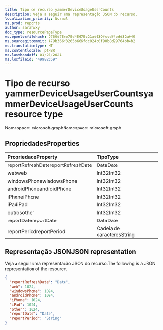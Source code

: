```yaml
---
title: Tipo de recurso yammerDeviceUsageUserCounts
description: Veja a seguir uma representação JSON do recurso.
localization_priority: Normal
ms.prod: reports
author: sarahwxy
doc_type: resourcePageType
ms.openlocfilehash: 9780d75ee75d45675c21ad639fccdf4edd32a949
ms.sourcegitcommit: 479b366f3265b666fdc024b0f90b8d29764bb4b2
ms.translationtype: MT
ms.contentlocale: pt-BR
ms.lasthandoff: 01/26/2021
ms.locfileid: "49982359"
---
```

# <a name="yammerdeviceusageusercounts-resource-type"></a><span data-ttu-id="75129-103">Tipo de recurso yammerDeviceUsageUserCounts</span><span class="sxs-lookup"><span data-stu-id="75129-103">yammerDeviceUsageUserCounts resource type</span></span>

<span data-ttu-id="75129-104">Namespace: microsoft.graph</span><span class="sxs-lookup"><span data-stu-id="75129-104">Namespace: microsoft.graph</span></span>

## <a name="properties"></a><span data-ttu-id="75129-105">Propriedades</span><span class="sxs-lookup"><span data-stu-id="75129-105">Properties</span></span>

| <span data-ttu-id="75129-106">Propriedade</span><span class="sxs-lookup"><span data-stu-id="75129-106">Property</span></span>          | <span data-ttu-id="75129-107">Tipo</span><span class="sxs-lookup"><span data-stu-id="75129-107">Type</span></span>   |
| :---------------- | :----- |
| <span data-ttu-id="75129-108">reportRefreshDate</span><span class="sxs-lookup"><span data-stu-id="75129-108">reportRefreshDate</span></span> | <span data-ttu-id="75129-109">Data</span><span class="sxs-lookup"><span data-stu-id="75129-109">Date</span></span>   |
| <span data-ttu-id="75129-110">web</span><span class="sxs-lookup"><span data-stu-id="75129-110">web</span></span>               | <span data-ttu-id="75129-111">Int32</span><span class="sxs-lookup"><span data-stu-id="75129-111">Int32</span></span>  |
| <span data-ttu-id="75129-112">windowsPhone</span><span class="sxs-lookup"><span data-stu-id="75129-112">windowsPhone</span></span>      | <span data-ttu-id="75129-113">Int32</span><span class="sxs-lookup"><span data-stu-id="75129-113">Int32</span></span>  |
| <span data-ttu-id="75129-114">androidPhone</span><span class="sxs-lookup"><span data-stu-id="75129-114">androidPhone</span></span>      | <span data-ttu-id="75129-115">Int32</span><span class="sxs-lookup"><span data-stu-id="75129-115">Int32</span></span>  |
| <span data-ttu-id="75129-116">iPhone</span><span class="sxs-lookup"><span data-stu-id="75129-116">iPhone</span></span>            | <span data-ttu-id="75129-117">Int32</span><span class="sxs-lookup"><span data-stu-id="75129-117">Int32</span></span>  |
| <span data-ttu-id="75129-118">iPad</span><span class="sxs-lookup"><span data-stu-id="75129-118">iPad</span></span>              | <span data-ttu-id="75129-119">Int32</span><span class="sxs-lookup"><span data-stu-id="75129-119">Int32</span></span>  |
| <span data-ttu-id="75129-120">outros</span><span class="sxs-lookup"><span data-stu-id="75129-120">other</span></span>             | <span data-ttu-id="75129-121">Int32</span><span class="sxs-lookup"><span data-stu-id="75129-121">Int32</span></span>  |
| <span data-ttu-id="75129-122">reportDate</span><span class="sxs-lookup"><span data-stu-id="75129-122">reportDate</span></span>        | <span data-ttu-id="75129-123">Data</span><span class="sxs-lookup"><span data-stu-id="75129-123">Date</span></span>   |
| <span data-ttu-id="75129-124">reportPeriod</span><span class="sxs-lookup"><span data-stu-id="75129-124">reportPeriod</span></span>      | <span data-ttu-id="75129-125">Cadeia de caracteres</span><span class="sxs-lookup"><span data-stu-id="75129-125">String</span></span> |

## <a name="json-representation"></a><span data-ttu-id="75129-126">Representação JSON</span><span class="sxs-lookup"><span data-stu-id="75129-126">JSON representation</span></span>

<span data-ttu-id="75129-127">Veja a seguir uma representação JSON do recurso.</span><span class="sxs-lookup"><span data-stu-id="75129-127">The following is a JSON representation of the resource.</span></span>

<!-- {
  "blockType": "resource",
  "@odata.type": "microsoft.graph.yammerDeviceUsageUserCounts"
} -->

```json
{
  "reportRefreshDate": "Date", 
  "web": 1024, 
  "windowsPhone": 1024, 
  "androidPhone": 1024, 
  "iPhone": 1024, 
  "iPad": 1024, 
  "other": 1024, 
  "reportDate": "Date", 
  "reportPeriod": "String"
}
```


